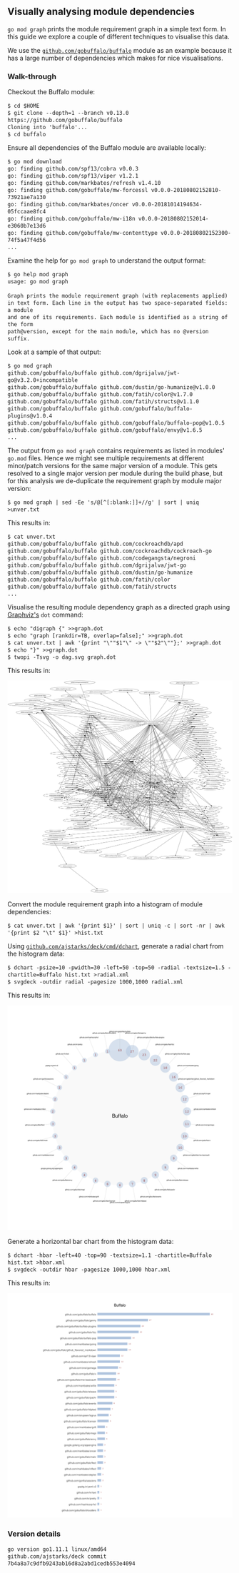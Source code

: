 <!-- __JSON: egrunner script.sh # LONG ONLINE

## Visually analysing module dependencies

`{{PrintCmd "graph command"}}` prints the module requirement graph in a simple text form. In this guide we explore a
couple of different techniques to visualise this data.

We use the [`github.com/gobuffalo/buffalo`](https://github.com/gobuffalo/buffalo) module as an example because it has a
large number of dependencies which makes for nice visualisations.

### Walk-through

Checkout the Buffalo module:

```
{{PrintBlock "setup" -}}
```

Ensure all dependencies of the Buffalo module are available locally:

```
{{PrintBlock "download" | lineEllipsis 8 -}}
```

Examine the help for `{{PrintCmd "graph command"}}` to understand the output format:

```
{{PrintBlock "graph help" -}}
```

Look at a sample of that output:

```
{{PrintBlock "sample" | lineEllipsis 8 -}}
```

The output from `{{PrintCmd "graph command"}}` contains requirements as listed in modules' `go.mod` files.  Hence we
might see multiple requirements at different minor/patch versions for the same major version of a module. This gets
resolved to a single major version per module during the build phase, but for this analysis we de-duplicate the
requirement graph by module major version:


```
{{PrintBlock "no version" -}}
```

This results in:

```
{{PrintBlock "no version sample" | lineEllipsis 8 -}}
```

Visualise the resulting module dependency graph as a directed graph using [Graphviz's](https://www.graphviz.org/) `dot`
command:

```
{{PrintBlock "dot graph" -}}
```

This results in:

![Module Dependency Graph](https://raw.githubusercontent.com/{{PrintOut "org"}}/mod_graph/master/dag.svg?sanitize=true)

Convert the module requirement graph into a histogram of module dependencies:

```
{{PrintBlock "hist" -}}
```

Using [`github.com/ajstarks/deck/cmd/dchart`](https://github.com/ajstarks/deck/blob/master/cmd/dchart/README.md),
generate a radial chart from the histogram data:

```
{{PrintBlock "radial" -}}
```

This results in:

![Dependency Histogram Radial](https://raw.githubusercontent.com/{{PrintOut "org"}}/mod_graph/master/radial.svg?sanitize=true)


Generate a horizontal bar chart from the histogram data:

```
{{PrintBlock "hbar" -}}
```

This results in:

![Dependency Histogram Horizontal Bar](https://raw.githubusercontent.com/{{PrintOut "org"}}/mod_graph/master/hbar.svg?sanitize=true)

### Version details

```
{{PrintBlockOut "version details" -}}
```

-->

## Visually analysing module dependencies

`go mod graph` prints the module requirement graph in a simple text form. In this guide we explore a
couple of different techniques to visualise this data.

We use the [`github.com/gobuffalo/buffalo`](https://github.com/gobuffalo/buffalo) module as an example because it has a
large number of dependencies which makes for nice visualisations.

### Walk-through

Checkout the Buffalo module:

```
$ cd $HOME
$ git clone --depth=1 --branch v0.13.0 https://github.com/gobuffalo/buffalo
Cloning into 'buffalo'...
$ cd buffalo
```

Ensure all dependencies of the Buffalo module are available locally:

```
$ go mod download
go: finding github.com/spf13/cobra v0.0.3
go: finding github.com/spf13/viper v1.2.1
go: finding github.com/markbates/refresh v1.4.10
go: finding github.com/gobuffalo/mw-forcessl v0.0.0-20180802152810-73921ae7a130
go: finding github.com/markbates/oncer v0.0.0-20181014194634-05fccaae8fc4
go: finding github.com/gobuffalo/mw-i18n v0.0.0-20180802152014-e3060b7e13d6
go: finding github.com/gobuffalo/mw-contenttype v0.0.0-20180802152300-74f5a47f4d56
...
```

Examine the help for `go mod graph` to understand the output format:

```
$ go help mod graph
usage: go mod graph

Graph prints the module requirement graph (with replacements applied)
in text form. Each line in the output has two space-separated fields: a module
and one of its requirements. Each module is identified as a string of the form
path@version, except for the main module, which has no @version suffix.
```

Look at a sample of that output:

```
$ go mod graph
github.com/gobuffalo/buffalo github.com/dgrijalva/jwt-go@v3.2.0+incompatible
github.com/gobuffalo/buffalo github.com/dustin/go-humanize@v1.0.0
github.com/gobuffalo/buffalo github.com/fatih/color@v1.7.0
github.com/gobuffalo/buffalo github.com/fatih/structs@v1.1.0
github.com/gobuffalo/buffalo github.com/gobuffalo/buffalo-plugins@v1.0.4
github.com/gobuffalo/buffalo github.com/gobuffalo/buffalo-pop@v1.0.5
github.com/gobuffalo/buffalo github.com/gobuffalo/envy@v1.6.5
...
```

The output from `go mod graph` contains requirements as listed in modules' `go.mod` files.  Hence we
might see multiple requirements at different minor/patch versions for the same major version of a module. This gets
resolved to a single major version per module during the build phase, but for this analysis we de-duplicate the
requirement graph by module major version:


```
$ go mod graph | sed -Ee 's/@[^[:blank:]]+//g' | sort | uniq >unver.txt
```

This results in:

```
$ cat unver.txt
github.com/gobuffalo/buffalo github.com/cockroachdb/apd
github.com/gobuffalo/buffalo github.com/cockroachdb/cockroach-go
github.com/gobuffalo/buffalo github.com/codegangsta/negroni
github.com/gobuffalo/buffalo github.com/dgrijalva/jwt-go
github.com/gobuffalo/buffalo github.com/dustin/go-humanize
github.com/gobuffalo/buffalo github.com/fatih/color
github.com/gobuffalo/buffalo github.com/fatih/structs
...
```

Visualise the resulting module dependency graph as a directed graph using [Graphviz's](https://www.graphviz.org/) `dot`
command:

```
$ echo "digraph {" >>graph.dot
$ echo "graph [rankdir=TB, overlap=false];" >>graph.dot
$ cat unver.txt | awk '{print "\""$1"\" -> \""$2"\""};' >>graph.dot
$ echo "}" >>graph.dot
$ twopi -Tsvg -o dag.svg graph.dot
```

This results in:

![Module Dependency Graph](https://raw.githubusercontent.com/go-modules-by-example/mod_graph/master/dag.svg?sanitize=true)

Convert the module requirement graph into a histogram of module dependencies:

```
$ cat unver.txt | awk '{print $1}' | sort | uniq -c | sort -nr | awk '{print $2 "\t" $1}' >hist.txt
```

Using [`github.com/ajstarks/deck/cmd/dchart`](https://github.com/ajstarks/deck/blob/master/cmd/dchart/README.md),
generate a radial chart from the histogram data:

```
$ dchart -psize=10 -pwidth=30 -left=50 -top=50 -radial -textsize=1.5 -chartitle=Buffalo hist.txt >radial.xml
$ svgdeck -outdir radial -pagesize 1000,1000 radial.xml
```

This results in:

![Dependency Histogram Radial](https://raw.githubusercontent.com/go-modules-by-example/mod_graph/master/radial.svg?sanitize=true)


Generate a horizontal bar chart from the histogram data:

```
$ dchart -hbar -left=40 -top=90 -textsize=1.1 -chartitle=Buffalo hist.txt >hbar.xml
$ svgdeck -outdir hbar -pagesize 1000,1000 hbar.xml
```

This results in:

![Dependency Histogram Horizontal Bar](https://raw.githubusercontent.com/go-modules-by-example/mod_graph/master/hbar.svg?sanitize=true)

### Version details

```
go version go1.11.1 linux/amd64
github.com/ajstarks/deck commit 7b4a8a7c9dfb9243ab16d8a2abd1cedb553e4094
```

<!-- END -->
